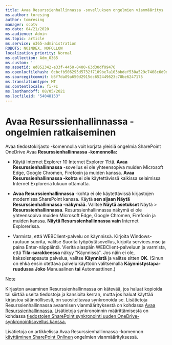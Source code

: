 ```yaml
---
title: Avaa Resurssienhallinnassa -sovelluksen ongelmien vianmääritys
ms.author: toresing
author: tomresing
manager: scotv
ms.date: 04/21/2020
ms.audience: Admin
ms.topic: article
ms.service: o365-administration
ROBOTS: NOINDEX, NOFOLLOW
localization_priority: Normal
ms.collection: Adm_O365
ms.custom: ''
ms.assetid: ed852342-e33f-4450-8400-63d30df09476
ms.openlocfilehash: 0cbcfb506295d5732f7109be7a103bbdef530a529c7408c6d9d45a7b38a89915
ms.sourcegitcommit: b5f7da89a650d2915dc652449623c78be6247175
ms.translationtype: MT
ms.contentlocale: fi-FI
ms.lasthandoff: 08/05/2021
ms.locfileid: "54048153"
---
```

# <a name="fix-problems-with-open-with-explorer"></a>Avaa Resurssienhallinnassa -ongelmien ratkaiseminen

Avaa tiedostokirjasto -komennolla voit korjata yleisiä ongelmia SharePoint OneDrive Avaa **Resurssienhallinnassa -komennolla:** 
  
- Käytä Internet Explorer 10 Internet Explorer 11:tä. **Avaa Resurssienhallinnassa** -sovellus ei ole yhteensopiva muiden Microsoft Edge, Google Chromen, Firefoxin ja muiden kanssa. **Avaa Resurssienhallinnassa -kohta** ei ole käytettävissä kaikissa selaimissa Internet Exploreria lukuun ottamatta. 
    
- **Avaa Resurssienhallinnassa** -kohta ei ole käytettävissä kirjastojen modernissa SharePoint kanssa. Käytä **sen sijaan Näytä Resurssienhallinnassa -näkymää.** Valitse **Näytä asetukset** Näytä \> **Resurssienhallinnassa**. Resurssienhallinnassa näkymä ei ole yhteensopiva muiden Microsoft Edge, Google Chromen, Firefoxin ja muiden kanssa. **Näytä Resurssienhallinnassa vain** Internet Explorerissa. 
    
- Varmista, että WEBClient-palvelu on käynnissä. Kirjoita Windows-ruutuun suorita, valitse Suorita työpöytäsovellus, kirjoita services.msc ja paina Enter-näppäintä. Vieritä alaspäin WEBClient-palveluun ja varmista, että **Tila-sarakkeessa** näkyy "Käynnissä". Jos näin ei ole, kaksoisnapsauta palvelua, valitse **Käynnistä** ja valitse sitten **OK**. (Sinun on ehkä ensin otettava palvelu käyttöön valitsemalla **Käynnistystapa-ruudussa** **Joko** Manuaalinen **tai** Automaattinen.) 
    
> [!NOTE]
> Kirjaston avaaminen Resurssienhallinnassa on kätevää, jos haluat kopioida tai siirtää useita tiedostoja ja kansioita kerran, mutta jos haluat käyttää kirjastoa säännöllisesti, on suositeltavaa synkronoida se. Lisätietoja Resurssienhallinnassa avaamisen vianmäärityksestä on kohdassa [Avaa Resurssienhallinnassa.](https://go.microsoft.com/fwlink/?linkid=871665) Lisätietoja synkronoinnin määrittämisestä on kohdassa [tiedostojen SharePoint synkronointi uuden OneDrive-synkronointisovellus kanssa.](https://go.microsoft.com/fwlink/?linkid=871666)
  
Lisätietoja on artikkelissa Avaa Resurssienhallinnassa -komennon [käyttäminen SharePoint Onlinen](https://docs.microsoft.com/sharepoint/support/lists-and-libraries/troubleshoot-issues-using-open-with-explorer) ongelmien vianmäärityksessä. 
  

